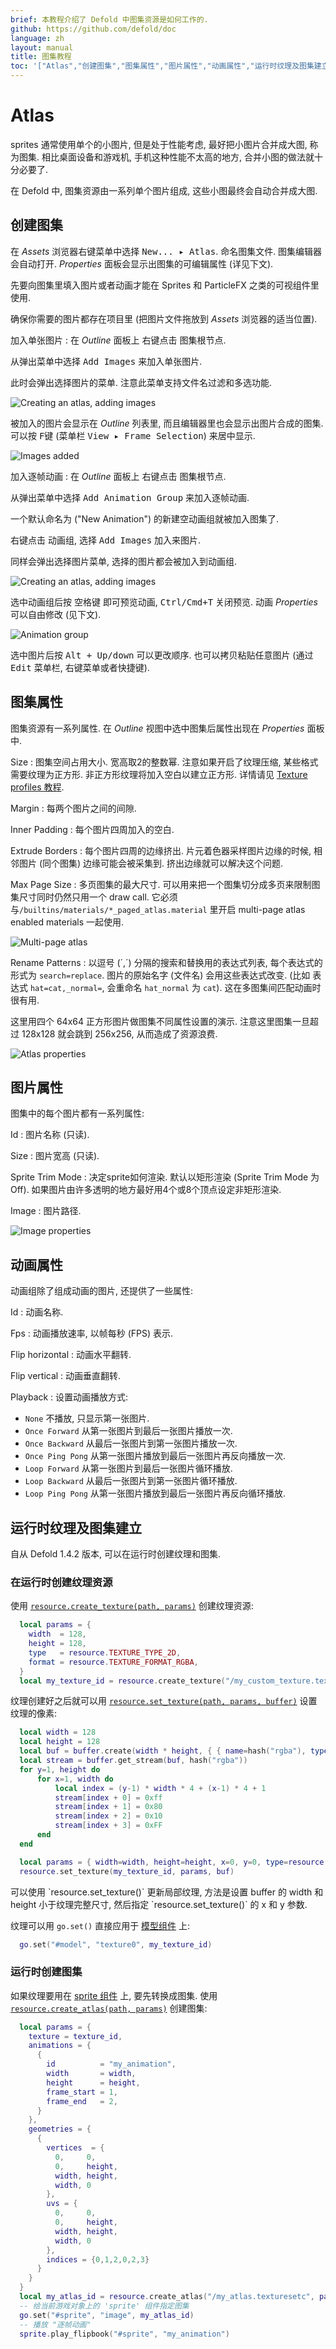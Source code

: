 ```yaml
---
brief: 本教程介绍了 Defold 中图集资源是如何工作的.
github: https://github.com/defold/doc
language: zh
layout: manual
title: 图集教程
toc: '["Atlas","创建图集","图集属性","图片属性","动画属性","运行时纹理及图集建立","在运行时创建纹理资源","运行时创建图集"]'
---
```


# Atlas

sprites 通常使用单个的小图片, 但是处于性能考虑, 最好把小图片合并成大图, 称为图集. 相比桌面设备和游戏机, 手机这种性能不太高的地方, 合并小图的做法就十分必要了.

在 Defold 中, 图集资源由一系列单个图片组成, 这些小图最终会自动合并成大图.

## 创建图集

在 *Assets* 浏览器右键菜单中选择 <kbd>New... ▸ Atlas</kbd>. 命名图集文件. 图集编辑器会自动打开.
*Properties* 面板会显示出图集的可编辑属性 (详见下文).

先要向图集里填入图片或者动画才能在 Sprites 和 ParticleFX 之类的可视组件里使用.

确保你需要的图片都存在项目里 (把图片文件拖放到 *Assets* 浏览器的适当位置).

加入单张图片
: 在 *Outline* 面板上 <kbd>右键点击</kbd> 图集根节点.
  
  从弹出菜单中选择 <kbd>Add Images</kbd> 来加入单张图片.

  此时会弹出选择图片的菜单. 注意此菜单支持文件名过滤和多选功能.

  ![Creating an atlas, adding images](/manuals/images/atlas/add.png)

  被加入的图片会显示在 *Outline* 列表里, 而且编辑器里也会显示出图片合成的图集. 可以按 <kbd>F键</kbd> (菜单栏 <kbd>View ▸ Frame Selection</kbd>) 来居中显示.

  ![Images added](/manuals/images/atlas/single_images.png)

加入逐帧动画
: 在 *Outline* 面板上 <kbd>右键点击</kbd> 图集根节点.

  从弹出菜单中选择 <kbd>Add Animation Group</kbd> 来加入逐帧动画.

  一个默认命名为 ("New Animation") 的新建空动画组就被加入图集了.

  <kbd>右键点击</kbd> 动画组, 选择 <kbd>Add Images</kbd> 加入来图片.

  同样会弹出选择图片菜单, 选择的图片都会被加入到动画组.
  
  ![Creating an atlas, adding images](/manuals/images/atlas/add_animation.png)

  选中动画组后按 <kbd>空格键</kbd> 即可预览动画, <kbd>Ctrl/Cmd+T</kbd> 关闭预览. 动画 *Properties* 可以自由修改 (见下文).

  ![Animation group](/manuals/images/atlas/animation_group.png)

选中图片后按 <kbd>Alt + Up/down</kbd> 可以更改顺序. 也可以拷贝粘贴任意图片 (通过 <kbd>Edit</kbd> 菜单栏, 右键菜单或者快捷键).

## 图集属性

图集资源有一系列属性. 在 *Outline* 视图中选中图集后属性出现在 *Properties* 面板中.

Size
: 图集空间占用大小. 宽高取2的整数幂. 注意如果开启了纹理压缩, 某些格式需要纹理为正方形. 非正方形纹理将加入空白以建立正方形. 详情请见 [Texture profiles 教程](/zh/manuals/texture-profiles/).

Margin
: 每两个图片之间的间隙.

Inner Padding
: 每个图片四周加入的空白.

Extrude Borders
: 每个图片四周的边缘挤出. 片元着色器采样图片边缘的时候, 相邻图片 (同个图集) 边缘可能会被采集到. 挤出边缘就可以解决这个问题.

Max Page Size
: 多页图集的最大尺寸. 可以用来把一个图集切分成多页来限制图集尺寸同时仍然只用一个 draw call. 它必须与`/builtins/materials/*_paged_atlas.material` 里开启 multi-page atlas enabled materials 一起使用.

![Multi-page atlas](/manuals/images/atlas/multipage_atlas.png)

Rename Patterns
: 以逗号 (´,´) 分隔的搜索和替换用的表达式列表, 每个表达式的形式为 `search=replace`.
图片的原始名字 (文件名) 会用这些表达式改变. (比如 表达式 `hat=cat,_normal=`, 会重命名 `hat_normal` 为 `cat`). 这在多图集间匹配动画时很有用.

这里用四个 64x64 正方形图片做图集不同属性设置的演示. 注意这里图集一旦超过 128x128 就会跳到 256x256, 从而造成了资源浪费.

![Atlas properties](/manuals/images/atlas/atlas_properties.png)

## 图片属性

图集中的每个图片都有一系列属性:

Id
: 图片名称 (只读).

Size
: 图片宽高 (只读).

Sprite Trim Mode
: 决定sprite如何渲染. 默认以矩形渲染 (Sprite Trim Mode 为 Off). 如果图片由许多透明的地方最好用4个或8个顶点设定非矩形渲染.

Image
: 图片路径.

![Image properties](/manuals/images/atlas/image_properties.png)

## 动画属性

动画组除了组成动画的图片, 还提供了一些属性:

Id
: 动画名称.

Fps
: 动画播放速率, 以帧每秒 (FPS) 表示.

Flip horizontal
: 动画水平翻转.

Flip vertical
: 动画垂直翻转.

Playback
: 设置动画播放方式:

  - `None` 不播放, 只显示第一张图片.
  - `Once Forward` 从第一张图片到最后一张图片播放一次.
  - `Once Backward` 从最后一张图片到第一张图片播放一次.
  - `Once Ping Pong` 从第一张图片播放到最后一张图片再反向播放一次.
  - `Loop Forward` 从第一张图片到最后一张图片循环播放.
  - `Loop Backward` 从最后一张图片到第一张图片循环播放.
  - `Loop Ping Pong` 从第一张图片播放到最后一张图片再反向循环播放.

## 运行时纹理及图集建立

自从 Defold 1.4.2 版本, 可以在运行时创建纹理和图集.

### 在运行时创建纹理资源

使用 [`resource.create_texture(path, params)`](https://defold.com/ref/stable/resource/#resource.create_texture:path-table) 创建纹理资源:

```lua
  local params = {
    width  = 128,
    height = 128,
    type   = resource.TEXTURE_TYPE_2D,
    format = resource.TEXTURE_FORMAT_RGBA,
  }
  local my_texture_id = resource.create_texture("/my_custom_texture.texturec", params)
```

纹理创建好之后就可以用 [`resource.set_texture(path, params, buffer)`](https://defold.com/ref/stable/resource/#resource.set_texture:path-table-buffer) 设置纹理的像素:

```lua
  local width = 128
  local height = 128
  local buf = buffer.create(width * height, { { name=hash("rgba"), type=buffer.VALUE_TYPE_UINT8, count=4 } } )
  local stream = buffer.get_stream(buf, hash("rgba"))
  for y=1, height do
      for x=1, width do
          local index = (y-1) * width * 4 + (x-1) * 4 + 1
          stream[index + 0] = 0xff
          stream[index + 1] = 0x80
          stream[index + 2] = 0x10
          stream[index + 3] = 0xFF
      end
  end

  local params = { width=width, height=height, x=0, y=0, type=resource.TEXTURE_TYPE_2D, format=resource.TEXTURE_FORMAT_RGBA, num_mip_maps=1 }
  resource.set_texture(my_texture_id, params, buf)
```

<div class='sidenote' markdown='1'>
可以使用 `resource.set_texture()` 更新局部纹理, 方法是设置 buffer 的 width 和 height 小于纹理完整尺寸, 然后指定 `resource.set_texture()` 的 x 和 y 参数.
</div>

纹理可以用 `go.set()` 直接应用于 [模型组件](/zh/manuals/model/) 上:

```lua
  go.set("#model", "texture0", my_texture_id)
```

### 运行时创建图集

如果纹理要用在 [sprite 组件](/zh/manuals/sprite/) 上, 要先转换成图集. 使用 [`resource.create_atlas(path, params)`](https://defold.com/ref/stable/resource/#resource.create_atlas:path-table) 创建图集:

```lua
  local params = {
    texture = texture_id,
    animations = {
      {
        id          = "my_animation",
        width       = width,
        height      = height,
        frame_start = 1,
        frame_end   = 2,
      }
    },
    geometries = {
      {
        vertices  = {
          0,     0,
          0,     height,
          width, height,
          width, 0
        },
        uvs = {
          0,     0,
          0,     height,
          width, height,
          width, 0
        },
        indices = {0,1,2,0,2,3}
      }
    }
  }
  local my_atlas_id = resource.create_atlas("/my_atlas.texturesetc", params)
  -- 给当前游戏对象上的 'sprite' 组件指定图集
  go.set("#sprite", "image", my_atlas_id)
  -- 播放 "逐帧动画"
  sprite.play_flipbook("#sprite", "my_animation")
```